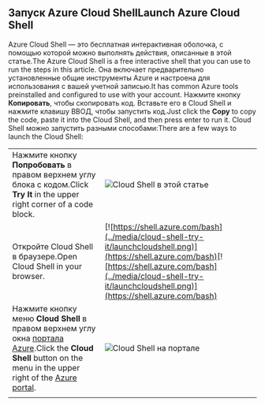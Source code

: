
## <a name="launch-azure-cloud-shell"></a><span data-ttu-id="fed87-101">Запуск Azure Cloud Shell</span><span class="sxs-lookup"><span data-stu-id="fed87-101">Launch Azure Cloud Shell</span></span>

<span data-ttu-id="fed87-102">Azure Cloud Shell — это бесплатная интерактивная оболочка, с помощью которой можно выполнять действия, описанные в этой статье.</span><span class="sxs-lookup"><span data-stu-id="fed87-102">The Azure Cloud Shell is a free interactive shell that you can use to run the steps in this article.</span></span> <span data-ttu-id="fed87-103">Она включает предварительно установленные общие инструменты Azure и настроена для использования с вашей учетной записью.</span><span class="sxs-lookup"><span data-stu-id="fed87-103">It has common Azure tools preinstalled and configured to use with your account.</span></span> <span data-ttu-id="fed87-104">Нажмите кнопку **Копировать**, чтобы скопировать код. Вставьте его в Cloud Shell и нажмите клавишу ВВОД, чтобы запустить код.</span><span class="sxs-lookup"><span data-stu-id="fed87-104">Just click the **Copy** to copy the code, paste it into the Cloud Shell, and then press enter to run it.</span></span>  <span data-ttu-id="fed87-105">Cloud Shell можно запустить разными способами:</span><span class="sxs-lookup"><span data-stu-id="fed87-105">There are a few ways to launch the Cloud Shell:</span></span>

|  |   |
|-----------------------------------------------|---|
| <span data-ttu-id="fed87-106">Нажмите кнопку **Попробовать** в правом верхнем углу блока с кодом.</span><span class="sxs-lookup"><span data-stu-id="fed87-106">Click **Try It** in the upper right corner of a code block.</span></span> | ![Cloud Shell в этой статье](../media/cloud-shell-try-it/cli-try-it.png) |
| <span data-ttu-id="fed87-108">Откройте Cloud Shell в браузере.</span><span class="sxs-lookup"><span data-stu-id="fed87-108">Open Cloud Shell in your browser.</span></span> | <span data-ttu-id="fed87-109">[![https://shell.azure.com/bash](../media/cloud-shell-try-it/launchcloudshell.png)](https://shell.azure.com/bash)</span><span class="sxs-lookup"><span data-stu-id="fed87-109">[![https://shell.azure.com/bash](../media/cloud-shell-try-it/launchcloudshell.png)](https://shell.azure.com/bash)</span></span> |
| <span data-ttu-id="fed87-110">Нажмите кнопку меню **Cloud Shell** в правом верхнем углу окна [портала Azure](https://portal.azure.com).</span><span class="sxs-lookup"><span data-stu-id="fed87-110">Click the **Cloud Shell** button on the menu in the upper right of the [Azure portal](https://portal.azure.com).</span></span> |    ![Cloud Shell на портале](../media/cloud-shell-try-it/cloud-shell-menu.png) |
|  |  |

